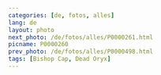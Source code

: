 ```yaml
---
categories: [de, fotos, alles]
lang: de
layout: photo
next_photo: /de/fotos/alles/P0000261.html
picname: P0000260
prev_photo: /de/fotos/alles/P0000498.html
tags: [Bishop Cap, Dead Oryx]
---
```

